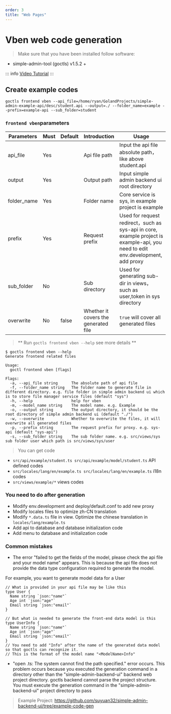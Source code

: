 ```yaml
---
order: 3
title: "Web Pages"
---
```


# Vben web code generation

> Make sure that you have been installed follow software:

- simple-admin-tool (goctls) v1.5.2 +

::: info
[Video Tutorial](https://youtu.be/j7wEcaWVEKw)
:::

## Create example codes

```shell
goctls frontend vben --api_file=/home/ryan/GolandProjects/simple-admin-example-api/desc/student.api --output=./ --folder_name=example --prefix=example-api --sub_folder=student
```

### `frontend vben`parameters

| Parameters  | Must | Default | Introduction                         | Usage                                                                                                                           |
| ----------- | ---- | ------- | ------------------------------------ | ------------------------------------------------------------------------------------------------------------------------------- |
| api_file    | Yes  |         | Api file path                        | Input the api file absolute path，like above student.api                                                                        |
| output      | Yes  |         | Output path                          | Input simple admin backend ui root directory                                                                                    |
| folder_name | Yes  |         | Folder name                          | Core service is sys, in example project is example                                                                              |
| prefix      | Yes  |         | Request prefix                       | Used for request redirect，such as sys-api in core, example project is example-api, you need to edit env.development, add proxy |
| sub_folder  | No   |         | Sub directory                        | Used for generating sub-dir in views，such as user,token in sys directory                                                       |
| overwrite   | No   | false   | Whether it covers the generated file | `true` will cover all generated files                                                                                           |

> ** Run `goctls frontend vben --help` see more details **

```shell
$ goctls frontend vben --help
Generate frontend related files

Usage:
  goctl frontend vben [flags]

Flags:
  -a, --api_file string      The absolute path of api file
  -f, --folder_name string   The folder name to generate file in different directory. e.g. file folder in simple admin backend ui which is to store file manager service files (default "sys")
  -h, --help                 help for vben
  -m, --model_name string    The model name. e.g. Example
  -o, --output string        The output directory, it should be the root directory of simple admin backend ui (default "./")
  -w, --overwrite            Whether to overwrite the files, it will overwrite all generated files
  -p, --prefix string        The request prefix for proxy. e.g. sys-api (default "sys-api")
  -s, --sub_folder string    The sub folder name. e.g. src/views/sys sub folder user which path is src/views/sys/user
```

> You can get code

- `src/api/example/student.ts src/api/example/model/student.ts` API defined codes
- `src/locales/lang/en/example.ts src/locales/lang/en/example.ts` i18n codes
- `src/views/example/*` views codes

### You need to do after generation

- Modify env.development and deploy/default.conf to add new proxy
- Modify locales files to optimize zh-CN translation
- Modify `*.data.ts` file in view. Optimize the chinese translation in `locales/lang/example.ts`
- Add api to database and database initialization code
- Add menu to database and initialization code

### Common mistakes

- The error "failed to get the fields of the model, please check the api file and your model name" appears. This is because the api file does not provide the data type configuration required to generate the model.

For example, you want to generate model data for a User
```
// What is provided in your api file may be like this
type User {
  Name string `json:"name"`
  Age int `json:"age"`
  Email string `json:"email"`
}

// But what is needed to generate the front-end data model is this
type UserInfo {
  Name string `json:"name"`
  Age int `json:"age"`
  Email string `json:"email"`
}
// You need to add "Info" after the name of the generated data model so that goctls can recognize it.
// This is the format of the model name "<ModelName>Info"
```

- "open <file path>.ts: The system cannot find the path specified." error occurs. This problem occurs because you executed the generation command in a directory other than the "simple-admin-backend-ui" backend web project directory. goctls backend cannot parse the project structure. You must execute the generation command in the "simple-admin-backend-ui" project directory to pass

> Example Project: <https://github.com/suyuan32/simple-admin-backend-ui/tree/example-code-gen>
